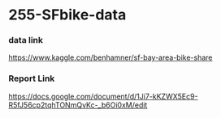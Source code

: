 # 255-SFbike-data
### data link 
https://www.kaggle.com/benhamner/sf-bay-area-bike-share
### Report Link
https://docs.google.com/document/d/1Ji7-kKZWX5Ec9-R5fJ56cp2tqhTONmQvKc-_b6Oi0xM/edit
